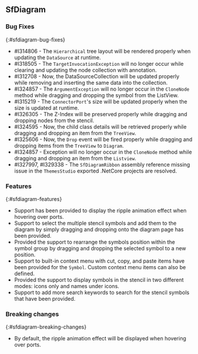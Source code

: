 ## SfDiagram

### Bug Fixes
{:#sfdiagram-bug-fixes}

* \#I314806 - The `Hierarchical` tree layout will be rendered properly when updating the `DataSource` at runtime.
* \#I318505 - The `TargetInvocationException` will no longer occur while clearing and updating the node collection with annotation.
* \#I312708 - Now, the DataSourceCollection  will be updated properly while removing and inserting the same data into the collection.
* \#I324857 - The `ArgumentException` will no longer occur in the `CloneNode` method while dragging and dropping the symbol from the ListView.
* \#I315219 - The `ConnectorPort`'s size will be updated properly when the size is updated at runtime.
* \#I326305 - The Z-Index will be preserved properly while dragging and dropping nodes from the stencil.
* \#I324595 - Now, the child class details will be retrieved properly while dragging and dropping an item from the `TreeView`.
* \#I325606 - Now, the `Drop` event will be fired properly while dragging and dropping items from the `TreeView` to `Diagram`.
* \#I324857 - Exception will no longer occur in the `CloneNode` method while dragging and dropping an item from the `Listview`.
* \#I327997, \#I329338 - The `SfDiagramRibbon` assembly reference missing issue in the `ThemesStudio` exported .NetCore projects are resolved.

### Features
{:#sfdiagram-features}

* Support has been provided to display the ripple animation effect when hovering over ports.
* Support to select the multiple stencil symbols and add them to the diagram by simply dragging and dropping onto the diagram page has been provided.
* Provided the support to rearrange the symbols position within the symbol group by dragging and dropping the selected symbol to a new position.
* Support to built-in context menu with cut, copy, and paste items have been provided for the `Symbol`. Custom context menu items can also be defined.
* Provided the support to display symbols in the stencil in two different modes: icons only and names under icons.
* Support to add more search keywords to search for the stencil symbols that have been provided.

### Breaking changes
{:#sfdiagram-breaking-changes}

* By default, the ripple animation effect will be displayed when hovering over ports.